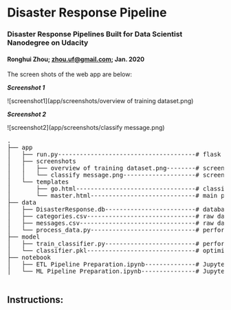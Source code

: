 # Disaster Response Pipeline
### Disaster Response Pipelines Built for Data Scientist Nanodegree on Udacity

#### Ronghui Zhou; zhou.uf@gmail.com; Jan. 2020


The screen shots of the web app are below:

**_Screenshot 1_**

![screenshot1](app/screenshots/overview of training dataset.png)



**_Screenshot 2_**

![screenshot2](app/screenshots/classify message.png)


<a id='files'></a>

<pre>
.
├── app
│   ├── run.py--------------------------------------# flask file to run app
│   ├── screenshots
│ 	│	├── overview of training dataset.png--------# screenshot of web app: overview of training dataset
│   │ 	└──	classify message.png--------------------# screenshot of web app: classify message
│   └── templates
│       ├── go.html---------------------------------# classification result page of web app
│       └── master.html-----------------------------# main page of web app
├── data
│   ├── DisasterResponse.db-------------------------# database to save cleaned data
│   ├── categories.csv------------------------------# raw data to process: categories
│   ├── messages.csv--------------------------------# raw data to process: messages
│   └── process_data.py-----------------------------# perform ETL pipline
├── model
│   ├── train_classifier.py-------------------------# perform classification pipeline
│   └── classifier.pkl------------------------------# optimized ML model saved
├── notebook
│   ├── ETL Pipeline Preparation.ipynb--------------# Jupyter notebook for ETL 
│   └── ML Pipeline Preparation.ipynb---------------# Jupyter notebook for ML

</pre>


## Instructions:

